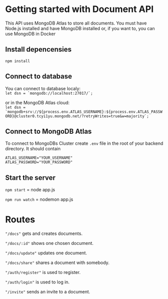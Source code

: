 # Getting started with Document API
This API uses MongoDB Atlas to store all documents. You must have Node.js installed and have MongoDB installed or, if you want to, you can use MongoDB in Docker 

## Install depencensies
`npm install`

## Connect to database
You can connect to database localy: <br />
```let dsn = `mongodb://localhost:27017/`;```

or in the MongoDB Atlas cloud: <br />
```let dsn = `mongodb+srv://${process.env.ATLAS_USERNAME}:${process.env.ATLAS_PASSWORD}@cluster0.tcyi1yu.mongodb.net/?retryWrites=true&w=majority`;```

## Connect to MongoDB Atlas
To connect to MongoDBs Cluster create `.env` file in the root of your backend directory. It should contain 
```
ATLAS_USERNAME="YOUR_USERNAME"
ATLAS_PASSWORD="YOUR_PASSWORD"
```

## Start the server

`npm start` = node app.js <br />

`npm run watch` = nodemon app.js

# Routes
`"/docs"` gets and creates documents.

`"/docs/:id"` shows one chosen document.

`"/docs/update"` updates one document.

`"/docs/share"` shares a document with somebody.

`"/auth/register"` is used to register.

`"/auth/login"` is used to log in.

`"/invite"` sends an invite to a document.

